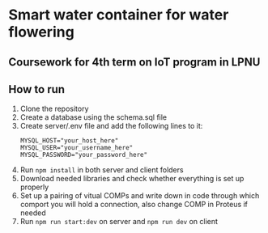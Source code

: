 # Smart water container for water flowering
## Coursework for 4th term on IoT program in LPNU
## How to run
  1. Clone the repository
  2. Create a database using the schema.sql file
  3. Create server/.env file and add the following lines to it:
     ```
     MYSQL_HOST="your_host_here"
     MYSQL_USER="your_username_here"
     MYSQL_PASSWORD="your_password_here"
     ```
 4. Run ```npm install``` in both server and client folders
 5. Download needed libraries and check whether everything is set up properly
 6. Set up a pairing of vitual COMPs and write down in code through which comport you will hold a connection, also change COMP in Proteus if needed
 7. Run ```npm run start:dev``` on server and ```npm run dev``` on client
